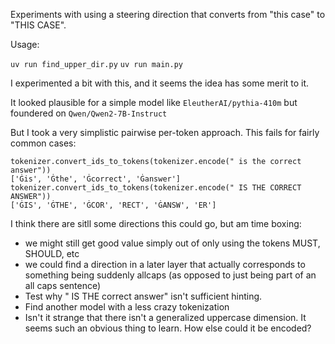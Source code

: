 Experiments with using a steering direction that converts from "this case" to "THIS CASE".

Usage:

`uv run find_upper_dir.py`
`uv run main.py`

I experimented a bit with this, and it seems the idea has some merit to it.

It looked plausible for a simple model like `EleutherAI/pythia-410m` but foundered on `Qwen/Qwen2-7B-Instruct`

But I took a very simplistic pairwise per-token approach. This fails for fairly common cases:

```
tokenizer.convert_ids_to_tokens(tokenizer.encode(" is the correct answer"))
['Ġis', 'Ġthe', 'Ġcorrect', 'Ġanswer']
tokenizer.convert_ids_to_tokens(tokenizer.encode(" IS THE CORRECT ANSWER"))
['ĠIS', 'ĠTHE', 'ĠCOR', 'RECT', 'ĠANSW', 'ER']
```

I think there are sitll some directions this could go, but am time boxing:
* we might still get good value simply out of only using the tokens MUST, SHOULD, etc
* we could find a direction in a later layer that actually corresponds to something being suddenly allcaps (as opposed to just being part of an all caps sentence)
* Test why " IS THE correct answer" isn't sufficient hinting.
* Find another model with a less crazy tokenization
* Isn't it strange that there isn't a generalized uppercase dimension. It seems such an obvious thing to learn. How else could it be encoded?
